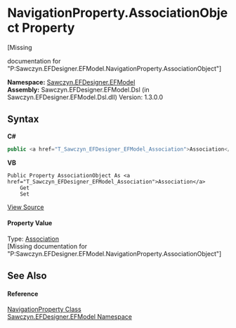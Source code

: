 # NavigationProperty.AssociationObject Property 
 

\[Missing <summary> documentation for "P:Sawczyn.EFDesigner.EFModel.NavigationProperty.AssociationObject"\]

**Namespace:**&nbsp;<a href="N_Sawczyn_EFDesigner_EFModel">Sawczyn.EFDesigner.EFModel</a><br />**Assembly:**&nbsp;Sawczyn.EFDesigner.EFModel.Dsl (in Sawczyn.EFDesigner.EFModel.Dsl.dll) Version: 1.3.0.0

## Syntax

**C#**<br />
``` C#
public <a href="T_Sawczyn_EFDesigner_EFModel_Association">Association</a> AssociationObject { get; set; }
```

**VB**<br />
``` VB
Public Property AssociationObject As <a href="T_Sawczyn_EFDesigner_EFModel_Association">Association</a>
	Get
	Set
```

<a href="https://github.com/msawczyn/EFDesigner/tree/master/src/Dsl/CustomCode/Utilities/NavigationProperty.cs#L6" title="View the source code">View Source</a><br />

#### Property Value
Type: <a href="T_Sawczyn_EFDesigner_EFModel_Association">Association</a><br />\[Missing <value> documentation for "P:Sawczyn.EFDesigner.EFModel.NavigationProperty.AssociationObject"\]

## See Also


#### Reference
<a href="T_Sawczyn_EFDesigner_EFModel_NavigationProperty">NavigationProperty Class</a><br /><a href="N_Sawczyn_EFDesigner_EFModel">Sawczyn.EFDesigner.EFModel Namespace</a><br />